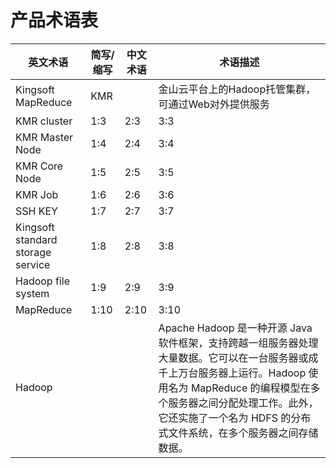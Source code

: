 # 产品术语表


| 英文术语 | 简写/缩写 | 中文术语 | 术语描述 |
| -- | -- | -- | -- |
| Kingsoft MapReduce | KMR |  | 金山云平台上的Hadoop托管集群，可通过Web对外提供服务 |
| KMR cluster | 1:3 | 2:3 | 3:3 |
| KMR Master Node | 1:4 | 2:4 | 3:4 |
| KMR Core Node | 1:5 | 2:5 | 3:5 |
| KMR Job | 1:6 | 2:6 | 3:6 |
| SSH KEY | 1:7 | 2:7 | 3:7 |
| Kingsoft standard storage service | 1:8 | 2:8 | 3:8 |
| Hadoop file system | 1:9 | 2:9 | 3:9 |
| MapReduce | 1:10 | 2:10 | 3:10 
| Hadoop |  |  | Apache Hadoop 是一种开源 Java 软件框架，支持跨越一组服务器处理大量数据。它可以在一台服务器或成千上万台服务器上运行。Hadoop 使用名为 MapReduce 的编程模型在多个服务器之间分配处理工作。此外，它还实施了一个名为 HDFS 的分布式文件系统，在多个服务器之间存储数据。 |
